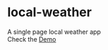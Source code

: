 # local-weather
A single page local weather app <br>
Check the <a href="codepen.io/sajibBD/full/mJNeNQ">Demo</a>